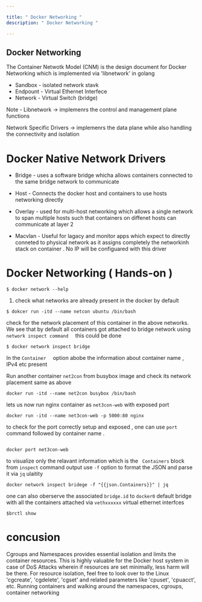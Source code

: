 ```yaml
---

title: " Docker Networking "
description: " Docker Networking "

---
```


## Docker Networking 

The Container Netwotk Model (CNM) is the design document for Docker Networking which is implemented via 'libnetwork' in golang 

- Sandbox - isolated network stavk 
- Endpount - Virtual Ethernet Interfece 
- Network - Virtual Switch (bridge)


Note - Libnetwork -> implemenrs the control and management plane functions 

Network Specific Drivers ->  implemenrs the data plane while also handling the connectivity and isolation 


# Docker Native Network Drivers 

- Bridge  - uses a software bridge whicha allows containers connected to the same bridge network to communicate 

- Host - Connects the docker host and containers to use hosts networking directly 

- Overlay - used for multi-host networking which allows a single network to span multiple hosts such that containers on diffenet hosts can communicate at layer 2 


- Macvlan - Useful for lagacy and monitor apps which expect to directly conneted to physical network 
as it assigns completely the networkinh stack on container . No IP will be configuared with this driver 


# Docker Networking ( Hands-on )

```
$ docker network --help

```
1. check what networks are already present in the docker by default 

```
$ dokcer run -itd --name netcon ubuntu /bin/bash 
```
check for the network placement of this container in the above networks. We see that by default all containers got attached to bridge network using `network inspect command  ` this could be done 

```
$ docker network inspect bridge 
```

In the `Container  ` option abobe the information about container name , IPv4 etc present 

Run another container `net2con` from busybox image and check its network placement same as above 

```
docker run -itd --name net2con busybox /bin/bash 
```

lets us now run nginx container as `net3con-web` with exposed port 

```
docker run -itd --name net3con-web -p 5000:80 nginx 

```

to check for the port correctly setup and exposed , one can use `port ` command followed by container name .

```

docker port net3con-web
```

to visualize only the relavant information which is the ` Containers` block from `inspect` command output use `-f` option to format the JSON and parse it via `jq` ulaitity 

```
docker network inspect bridege -f "{{json.Containers}}" | jq
```

one can also oberserve the associated `bridge.id` to `docker0` default bridge with all the containers attached via `vethxxxxxx` virtual ethernet interfces 

```
$brctl show 
```

# concusion 

Cgroups and Namespaces provides essential isolation and limits the container resources.  This is highly valuable for the Docker host system in case of DoS Attacks wherein if resources  are set minimally, less harm will be there. For resource isolation, feel free to look over to the  Linux 'cgcreate', 'cgdelete', 'cgset' and related parameters like 'cpuset', 'cpuacct', etc.  Running containers and walking around the namespaces, cgroups, container networking



